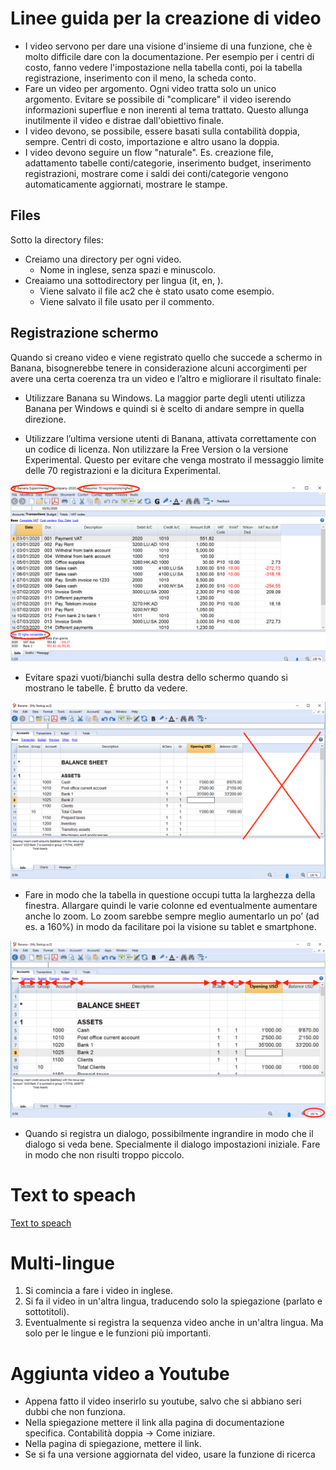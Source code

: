 # Linee guida per la creazione di video

* I video servono per dare una visione d'insieme di una funzione, che è molto difficile dare con la documentazione.
  Per esempio per i centri di costo, fanno vedere l'impostazione nella tabella conti, poi la tabella registrazione, inserimento con il meno, la scheda conto. 
* Fare un video per argomento. 
  Ogni video tratta solo un unico argomento. Evitare se possibile di "complicare" il video iserendo informazioni superflue e non inerenti al tema trattato. Questo allunga inutilmente il video e distrae dall'obiettivo finale.
* I video devono, se possibile, essere basati sulla contabilità doppia, sempre.
  Centri di costo, importazione e altro usano la doppia.
* I video devono seguire un flow "naturale". 
  Es. creazione file, adattamento tabelle conti/categorie, inserimento budget, inserimento registrazioni, mostrare come i saldi dei conti/categorie vengono automaticamente aggiornati, mostrare le stampe.

## Files

Sotto la directory files:
* Creiamo una directory per ogni video. 
  * Nome in inglese, senza spazi e minuscolo. 
* Creaiamo una sottodirectory per lingua (it, en, ).
  *  Viene salvato il file ac2 che è stato usato come esempio.
  *  Viene salvato il file usato per il commento.

## Registrazione schermo

Quando si creano video e viene registrato quello che succede a schermo in Banana, bisognerebbe tenere in considerazione alcuni accorgimenti per avere una certa coerenza tra un video e l’altro e migliorare il risultato finale:

* Utilizzare Banana su Windows. La maggior parte degli utenti utilizza Banana per Windows e quindi si è scelto di andare sempre in quella direzione.

* Utilizzare l’ultima versione utenti di Banana, attivata correttamente con un codice di licenza. Non utilizzare la Free Version o la versione Experimental. Questo per evitare che venga mostrato il messaggio limite delle 70 registrazioni e la dicitura Experimental.

![A test image](/images/img002.png)

* Evitare spazi vuoti/bianchi sulla destra dello schermo quando si mostrano le tabelle. È brutto da vedere. 

![A test image](/images/img003.png)

* Fare in modo che la tabella in questione occupi tutta la larghezza della finestra. Allargare quindi le varie colonne ed   eventualmente aumentare anche lo zoom. Lo zoom sarebbe sempre meglio aumentarlo un po’ (ad es. a 160%) in modo da facilitare poi la visione su tablet e smartphone.

![A test image](/images/img004.png)

* Quando si registra un dialogo, possibilmente ingrandire in modo che il dialogo si veda bene.
  Specialmente il dialogo impostazioni iniziale. Fare in modo che non risulti troppo piccolo.


# Text to speach

[Text to speach](text-to-speach.md)

# Multi-lingue

1. Si comincia a fare i video in inglese.
2. Si fa il video in un'altra lingua, traducendo solo la spiegazione (parlato e sottotitoli). 
3. Eventualmente si registra la sequenza video anche in un'altra lingua. 
   Ma solo per le lingue e le funzioni più importanti.

# Aggiunta video a Youtube

* Appena fatto il video inserirlo su youtube, salvo che si abbiano seri dubbi che non funziona.
* Nella spiegazione mettere il link alla pagina di documentazione specifica.
  Contabilità doppia -> Come iniziare. 
* Nella pagina di spiegazione, mettere il link.
* Se si fa una versione aggiornata del  video, usare la funzione di ricerca 

